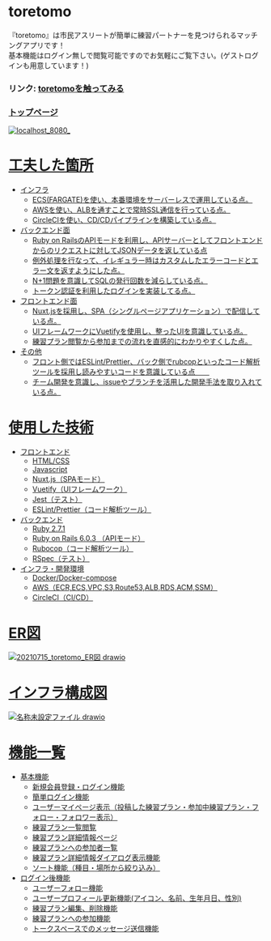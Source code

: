 # toretomo  
『toretomo』は市民アスリートが簡単に練習パートナーを見つけられるマッチングアプリです！  
基本機能はログイン無しで閲覧可能ですのでお気軽にご覧下さい。(ゲストログインも用意しています！)
  
### リンク: <a href="https://toretomo.jp">toretomoを触ってみる
  
### トップページ
  ![localhost_8080_](https://user-images.githubusercontent.com/55049751/132280926-32586549-741f-46aa-a1aa-41d7de1c6c43.png)
  
  
# 工夫した箇所
- インフラ  
  - ECS(FARGATE)を使い、本番環境をサーバーレスで運用している点。  
  - AWSを使い、ALBを通すことで常時SSL通信を行っている点。  
  - CircleCIを使い、CD/CDパイプラインを構築している点。  
- バックエンド面  
  - Ruby on RailsのAPIモードを利用し、APIサーバーとしてフロントエンドからのリクエストに対してJSONデータを返している点  
  - 例外処理を行なって、イレギュラー時はカスタムしたエラーコードとエラー文を返すようにした点。
  - N+1問題を意識してSQLの発行回数を減らしている点。
  - トークン認証を利用したログインを実装してる点。  
- フロントエンド面  
  - Nuxt.jsを採用し、SPA（シングルページアプリケーション）で配信している点。  
  - UIフレームワークにVuetifyを使用し、整ったUIを意識している点。  
  - 練習プラン閲覧から参加までの流れを直感的にわかりやすくした点。
- その他  
  - フロント側ではESLint/Prettier、バック側でrubcopといったコード解析ツールを採用し読みやすいコードを意識している点　　 
  - チーム開発を意識し、issueやブランチを活用した開発手法を取り入れている点。  

# 使用した技術
- フロントエンド
  - HTML/CSS
  - Javascript
  - Nuxt.js（SPAモード）
  - Vuetify（UIフレームワーク）
  - Jest（テスト）
  - ESLint/Prettier（コード解析ツール）
- バックエンド
  - Ruby 2.7.1
  - Ruby on Rails 6.0.3 （APIモード）
  - Rubocop（コード解析ツール）
  - RSpec（テスト）
- インフラ・開発環境
  - Docker/Docker-compose
  - AWS（ECR,ECS,VPC,S3,Route53,ALB,RDS,ACM,SSM）
  - CircleCI（CI/CD）

# ER図
![20210715_toretomo_ER図 drawio](https://user-images.githubusercontent.com/55049751/132281842-46c7c325-9c84-45b8-87a6-d3f56cc505cd.png)  
  
  
# インフラ構成図
![名称未設定ファイル drawio](https://user-images.githubusercontent.com/55049751/132280149-3afc38c1-b582-4916-b740-adf199671fab.png)
  
# 機能一覧
- 基本機能
  - 新規会員登録・ログイン機能
  - 簡単ログイン機能
  - ユーザーマイページ表示（投稿した練習プラン・参加中練習プラン・フォロー・フォロワー表示）
  - 練習プラン一覧閲覧
  - 練習プラン詳細情報ページ
  - 練習プランへの参加者一覧
  - 練習プラン詳細情報ダイアログ表示機能
  - ソート機能（種目・場所から絞り込み）
- ログイン後機能  
  - ユーザーフォロー機能
  - ユーザープロフィール更新機能(アイコン、名前、生年月日、性別)
  - 練習プラン編集、削除機能
  - 練習プランへの参加機能
  - トークスペースでのメッセージ送信機能

